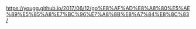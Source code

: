 https://yougg.github.io/2017/06/12/go%E8%AF%AD%E8%A8%80%E5%AE%89%E5%85%A8%E7%BC%96%E7%A8%8B%E8%A7%84%E8%8C%83/
